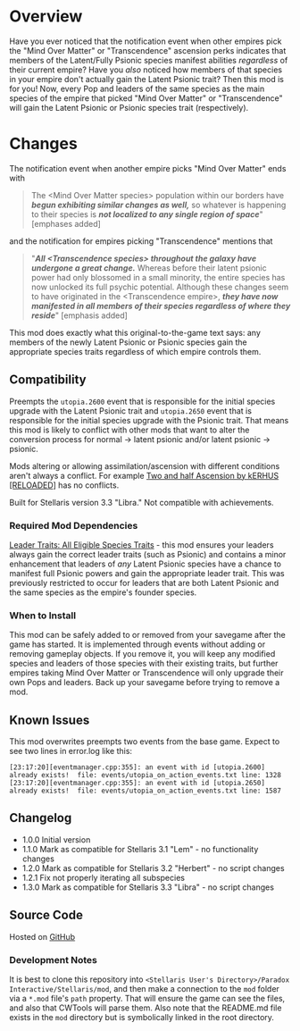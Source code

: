 # Overview

Have you ever noticed that the notification event when other empires pick the "Mind Over Matter" or "Transcendence" ascension perks indicates that members of the Latent/Fully Psionic species manifest abilities _regardless_ of their current empire?  Have you _also_ noticed how members of that species in your empire don't actually gain the Latent Psionic trait?  Then this mod is for you!  Now, every Pop and leaders of the same species as the main species of the empire that picked "Mind Over Matter" or "Transcendence" will gain the Latent Psionic or Psionic species trait (respectively).

# Changes

The notification event when another empire picks "Mind Over Matter" ends with

> The \<Mind Over Matter species\> population within our borders have **_begun exhibiting similar changes as well,_** so whatever is happening to their species is **_not localized to any single region of space_**" [emphases added]

and the notification for empires picking "Transcendence" mentions that

> "**_All \<Transcendence species\> throughout the galaxy have undergone a great change._** Whereas before their latent psionic power had only blossomed in a small minority, the entire species has now unlocked its full psychic potential. Although these changes seem to have originated in the \<Transcendence empire\>, **_they have now manifested in all members of their species regardless of where they reside_**" [emphasis added]

This mod does exactly what this original-to-the-game text says: any members of the newly Latent Psionic or Psionic species gain the appropriate species traits regardless of which empire controls them.

## Compatibility

Preempts the `utopia.2600` event that is responsible for the initial species upgrade with the Latent Psionic trait and `utopia.2650` event that is responsible for the initial species upgrade with the Psionic trait.  That means this mod is likely to conflict with other mods that want to alter the conversion process for normal -> latent psionic and/or latent psionic -> psionic.

Mods altering or allowing assimilation/ascension with different conditions aren't always a conflict.  For example [Two and half Ascension by kERHUS [RELOADED]](https://steamcommunity.com/sharedfiles/filedetails/?id=2373793047) has no conflicts.

Built for Stellaris version 3.3 "Libra."  Not compatible with achievements.

### Required Mod Dependencies

[Leader Traits: All Eligible Species Traits](https://steamcommunity.com/sharedfiles/filedetails/?id=2499031295) - this mod ensures your leaders always gain the correct leader traits (such as Psionic) and contains a minor enhancement that leaders of _any_ Latent Psionic species have a chance to manifest full Psionic powers and gain the appropriate leader trait. This was previously restricted to occur for leaders that are both Latent Psionic and the same species as the empire's founder species.

### When to Install

This mod can be safely added to or removed from your savegame after the game has started.  It is implemented through events without adding or removing gameplay objects.  If you remove it, you will keep any modified species and leaders of those species with their existing traits, but further empires taking Mind Over Matter or Transcendence will only upgrade their own Pops and leaders.  Back up your savegame before trying to remove a mod.

## Known Issues

This mod overwrites preempts two events from the base game.  Expect to see two lines in error.log like this:

```
[23:17:20][eventmanager.cpp:355]: an event with id [utopia.2600] already exists!  file: events/utopia_on_action_events.txt line: 1328
[23:17:20][eventmanager.cpp:355]: an event with id [utopia.2650] already exists!  file: events/utopia_on_action_events.txt line: 1587
```

## Changelog

* 1.0.0 Initial version
* 1.1.0 Mark as compatible for Stellaris 3.1 "Lem" - no functionality changes
* 1.2.0 Mark as compatible for Stellaris 3.2 "Herbert" - no script changes
* 1.2.1 Fix not properly iterating all subspecies
* 1.3.0 Mark as compatible for Stellaris 3.3 "Libra" - no script changes

## Source Code

Hosted on [GitHub](https://github.com/corsairmarks/psionic_ascension_galaxy_species)

### Development Notes

It is best to clone this repository into `<Stellaris User's Directory>/Paradox Interactive/Stellaris/mod`, and then make a connection to the `mod` folder via a `*.mod` file's `path` property.  That will ensure the game can see the files, and also that CWTools will parse them.  Also note that the README.md file exists in the `mod` directory but is symbolically linked in the root directory.